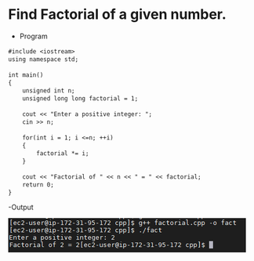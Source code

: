# Find Factorial of a given number.

- Program
```
#include <iostream>
using namespace std;

int main()
{
    unsigned int n;
    unsigned long long factorial = 1;

    cout << "Enter a positive integer: ";
    cin >> n;

    for(int i = 1; i <=n; ++i)
    {
        factorial *= i;
    }

    cout << "Factorial of " << n << " = " << factorial;    
    return 0;
}
```

-Output

<img src="programs output/fact op.png">